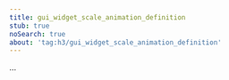 ```yaml
---
title: gui_widget_scale_animation_definition
stub: true
noSearch: true
about: 'tag:h3/gui_widget_scale_animation_definition'
---
```

  ...
  